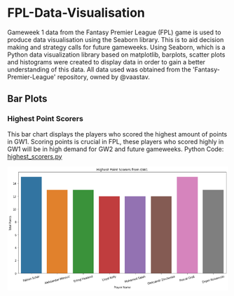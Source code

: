 # FPL-Data-Visualisation
Gameweek 1 data from the Fantasy Premier League (FPL) game is used to produce data visualisation using the Seaborn library. This is to aid decision making and strategy calls for future gameweeks. Using Seaborn, which is a Python data visualization library based on matplotlib, barplots, scatter plots and histograms were created to display data in order to gain a better understanding of this data. All data used was obtained from the 'Fantasy-Premier-League' repository, owned by @vaastav. 

## Bar Plots

### Highest Point Scorers
This bar chart displays the players who scored the highest amount of points in GW1. Scoring points is crucial in FPL, these players who scored highly in GW1 will be in high demand for GW2 and future gameweeks. Python Code: [highest_scorers.py](https://github.com/stephenpower2003/FPL-Data-Visualisation/blob/main/highest_scorers.py)

![Highest Scorers Bar Plot](https://github.com/stephenpower2003/FPL-Data-Visualisation/blob/main/highest_scorers.png)
